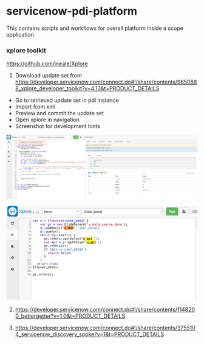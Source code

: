 # servicenow-pdi-platform
This contains scripts and workflows for overall platform inside a scope application

### xplore toolkit
https://github.com/jneale/Xplore

1. Download update set from https://developer.servicenow.com/connect.do#!/share/contents/9650888_xplore_developer_toolkit?v=4.13&t=PRODUCT_DETAILS
* Go to retrieved update set in pdi instance
* Import from xml
* Preview and commit the update set
* Open xplore in navigation
* Screenshot for development hints

![Alt text](images/xplore.png)

![img.png](images%2Fimg.png)

2. https://developer.servicenow.com/connect.do#!/share/contents/1148200_bettergetter?v=1.0&t=PRODUCT_DETAILS

3. https://developer.servicenow.com/connect.do#!/share/contents/3755104_servicenow_discovery_spoke?v=1&t=PRODUCT_DETAILS